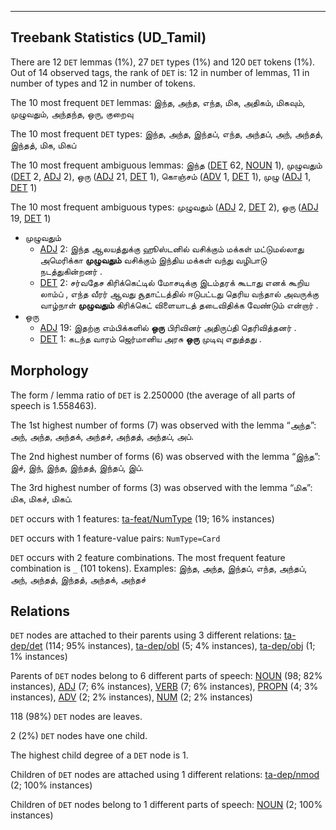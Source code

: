 

--------------------------------------------------------------------------------

## Treebank Statistics (UD_Tamil)

There are 12 `DET` lemmas (1%), 27 `DET` types (1%) and 120 `DET` tokens (1%).
Out of 14 observed tags, the rank of `DET` is: 12 in number of lemmas, 11 in number of types and 12 in number of tokens.

The 10 most frequent `DET` lemmas: இந்த, அந்த, எந்த, மிக, அதிகம், மிகவும், முழுவதும், அந்தந்த, ஒரு, குறைவு

The 10 most frequent `DET` types:  இந்த, அந்த, இந்தப், எந்த, அந்தப், அந், அந்தத், இந்தத், மிக, மிகப்

The 10 most frequent ambiguous lemmas: இந்த ([DET]() 62, [NOUN]() 1), முழுவதும் ([DET]() 2, [ADJ]() 2), ஒரு ([ADJ]() 21, [DET]() 1), கொஞ்சம் ([ADV]() 1, [DET]() 1), முழு ([ADJ]() 1, [DET]() 1)

The 10 most frequent ambiguous types:  முழுவதும் ([ADJ]() 2, [DET]() 2), ஒரு ([ADJ]() 19, [DET]() 1)


* முழுவதும்
  * [ADJ]() 2: இந்த ஆலயத்துக்கு ஹூஸ்டனில் வசிக்கும் மக்கள் மட்டுமல்லாது அமெரிக்கா <b>முழுவதும்</b> வசிக்கும் இந்திய மக்கள் வந்து வழிபாடு நடத்துகின்றனர் .
  * [DET]() 2: சர்வதேச கிரிக்கெட்டில் மோசடிக்கு இடம்தரக் கூடாது எனக் கூறிய லாம்ப் , எந்த வீரர் ஆவது சூதாட்டத்தில் ஈடுபட்டது தெரிய வந்தால் அவருக்கு வாழ்நாள் <b>முழுவதும்</b> கிரிக்கெட் விளையாடத் தடைவிதிக்க வேண்டும் என்றார் .
* ஒரு
  * [ADJ]() 19: இதற்கு எம்பிக்களில் <b>ஒரு</b> பிரிவினர் அதிருப்தி தெரிவித்தனர் .
  * [DET]() 1: கடந்த வாரம் ஜெர்மானிய அரசு <b>ஒரு</b> முடிவு எதுத்தது .

## Morphology

The form / lemma ratio of `DET` is 2.250000 (the average of all parts of speech is 1.558463).

The 1st highest number of forms (7) was observed with the lemma “அந்த”: அந், அந்த, அந்தக், அந்தச், அந்தத், அந்தப், அப்.

The 2nd highest number of forms (6) was observed with the lemma “இந்த”: இச், இந், இந்த, இந்தத், இந்தப், இப்.

The 3rd highest number of forms (3) was observed with the lemma “மிக”: மிக, மிகச், மிகப்.

`DET` occurs with 1 features: [ta-feat/NumType]() (19; 16% instances)

`DET` occurs with 1 feature-value pairs: `NumType=Card`

`DET` occurs with 2 feature combinations.
The most frequent feature combination is `_` (101 tokens).
Examples: இந்த, அந்த, இந்தப், எந்த, அந்தப், அந், அந்தத், இந்தத், அந்தக், அந்தச்


## Relations

`DET` nodes are attached to their parents using 3 different relations: [ta-dep/det]() (114; 95% instances), [ta-dep/obl]() (5; 4% instances), [ta-dep/obj]() (1; 1% instances)

Parents of `DET` nodes belong to 6 different parts of speech: [NOUN]() (98; 82% instances), [ADJ]() (7; 6% instances), [VERB]() (7; 6% instances), [PROPN]() (4; 3% instances), [ADV]() (2; 2% instances), [NUM]() (2; 2% instances)

118 (98%) `DET` nodes are leaves.

2 (2%) `DET` nodes have one child.

The highest child degree of a `DET` node is 1.

Children of `DET` nodes are attached using 1 different relations: [ta-dep/nmod]() (2; 100% instances)

Children of `DET` nodes belong to 1 different parts of speech: [NOUN]() (2; 100% instances)

